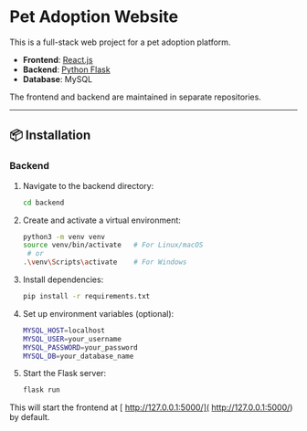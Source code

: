 # Pet Adoption Website

This is a full-stack web project for a pet adoption platform.
- **Frontend**: [React.js](https://github.com/sarah20030409/pet-adoption-frontend)
- **Backend**:  [Python Flask](https://github.com/sarah20030409/pet-adoption-backend)
- **Database**: MySQL

The frontend and backend are maintained in separate repositories.

---

## 📦 Installation

### Backend

1. Navigate to the backend directory:
   ```bash
   cd backend

2. Create and activate a virtual environment:
    ```bash
    python3 -m venv venv
    source venv/bin/activate   # For Linux/macOS
     # or
    .\venv\Scripts\activate    # For Windows

3. Install dependencies:
    ```bash
    pip install -r requirements.txt

4. Set up environment variables (optional):
    ```bash
    MYSQL_HOST=localhost
    MYSQL_USER=your_username
    MYSQL_PASSWORD=your_password
    MYSQL_DB=your_database_name

5. Start the Flask server:
    ```bash
    flask run

This will start the frontend at  [ http://127.0.0.1:5000/]( http://127.0.0.1:5000/)  by default.